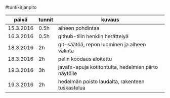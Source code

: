 ﻿#tuntikirjanpito

päivä | tunnit | kuvaus
------------------ | ------ | ----------------------
15.3.2016 | 0.5h | aiheen pohdintaa
16.3.2016 | 0.5h | github-tilin henkiin herättelyä
18.3.2016 | 2h | git-säätöä, repon luominen ja aiheen valinta
18.3.2016 | 2h | pelin koodaus aloitettu
19.3.2016 | 3h | javafx-apuja kotitontulta, hedelmien piirto näytölle
19.3.2016 | 2h | hedelmän poisto laudalta, rakenteen tuskastelua
